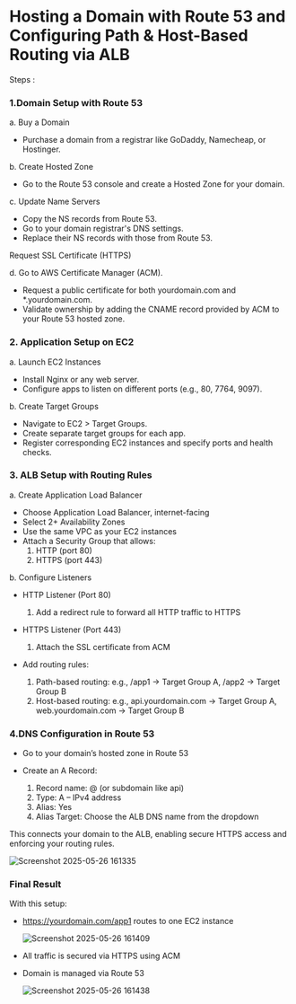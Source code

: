 # Hosting a Domain with Route 53 and Configuring Path & Host-Based Routing via ALB

Steps :

### 1.Domain Setup with Route 53

a. Buy a Domain
  - Purchase a domain from a registrar like GoDaddy, Namecheap, or Hostinger.

b. Create Hosted Zone
  - Go to the Route 53 console and create a Hosted Zone for your domain.

c. Update Name Servers
  - Copy the NS records from Route 53.
  - Go to your domain registrar's DNS settings.
  - Replace their NS records with those from Route 53.

Request SSL Certificate (HTTPS)

d. Go to AWS Certificate Manager (ACM).
  - Request a public certificate for both yourdomain.com and *.yourdomain.com.
  - Validate ownership by adding the CNAME record provided by ACM to your Route 53 hosted zone.



### 2. Application Setup on EC2

a. Launch EC2 Instances
  - Install Nginx or any web server.
  - Configure apps to listen on different ports (e.g., 80, 7764, 9097).

b. Create Target Groups
  - Navigate to EC2 > Target Groups.
  - Create separate target groups for each app.
  - Register corresponding EC2 instances and specify ports and health checks.

### 3. ALB Setup with Routing Rules

a. Create Application Load Balancer
  - Choose Application Load Balancer, internet-facing
  - Select 2+ Availability Zones
  - Use the same VPC as your EC2 instances
  - Attach a Security Group that allows:
    1. HTTP (port 80)
    2. HTTPS (port 443)

b. Configure Listeners
  - HTTP Listener (Port 80)
      1. Add a redirect rule to forward all HTTP traffic to HTTPS

  - HTTPS Listener (Port 443)
      1. Attach the SSL certificate from ACM

  - Add routing rules:
      1. Path-based routing: e.g., /app1 → Target Group A, /app2 → Target Group B
      2. Host-based routing: e.g., api.yourdomain.com → Target Group A, web.yourdomain.com → Target Group B



### 4.DNS Configuration in Route 53

- Go to your domain’s hosted zone in Route 53

- Create an A Record:
  1. Record name: @ (or subdomain like api)
  2. Type: A – IPv4 address
  3. Alias: Yes
  4. Alias Target: Choose the ALB DNS name from the dropdown
 
This connects your domain to the ALB, enabling secure HTTPS access and enforcing your routing rules.

![Screenshot 2025-05-26 161335](https://github.com/user-attachments/assets/617ce8fe-d86e-4693-9364-a46bc67f7892)


### Final Result

With this setup:

  - https://yourdomain.com/app1 routes to one EC2 instance

    ![Screenshot 2025-05-26 161409](https://github.com/user-attachments/assets/f20ac675-2a41-4719-a5c9-a4156fc56109)

  - All traffic is secured via HTTPS using ACM
    
  - Domain is managed via Route 53

    ![Screenshot 2025-05-26 161438](https://github.com/user-attachments/assets/75856920-8eaa-493b-97b3-d89fafc5541c)
